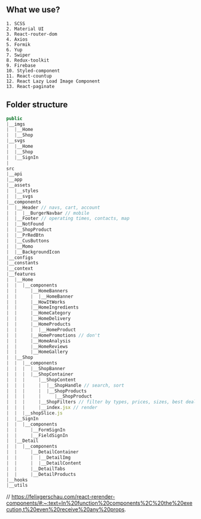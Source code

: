 ## What we use?

```
1. SCSS
2. Material UI
3. React-router-dom
4. Axios
5. Formik
6. Yup
7. Swiper
8. Redux-toolkit
9. Firebase
10. Styled-component
11. React-countup
12. React Lazy Load Image Component
13. React-paginate
```

## Folder structure

```js
public
|__imgs
|  |__Home
|  |__Shop
|__svgs
|  |__Home
|  |__Shop
|  |__SignIn
|
src
|__api
|__app
|__assets
|  |__styles
|  |__svgs
|__components
|  |__Header // navs, cart, account
|  |  |__BurgerNavbar // mobile
|  |__Footer // operating times, contacts, map
|  |__NotFound
|  |__ShopProduct
|  |__PrRedBtn
|  |__CusButtons
|  |__Momo
|  |__BackgroundIcon
|__configs
|__constants
|__context
|__features
|  |__Home
|  |  |__components
|  |     |__HomeBanners
|  |     |  |__HomeBanner
|  |     |__HowItWorks
|  |     |__HomeIngredients
|  |     |__HomeCategory
|  |     |__HomeDelivery
|  |     |__HomeProducts
|  |     |  |__HomeProduct
|  |     |__HomePromotions // don't
|  |     |__HomeAnalysis
|  |     |__HomeReviews
|  |     |__HomeGallery
|  |__Shop
|  |  |__components
|  |  |  |__ShopBanner
|  |  |  |__ShopContainer
|  |  |     |__ShopContent
|  |  |     |  |__ShopHandle // search, sort
|  |  |     |  |__ShopProducts
|  |  |     |     |__ShopProduct
|  |  |     |__ShopFilters // filter by types, prices, sizes, best deals
|  |  |     |__index.jsx // render
|  |  |__shopSlice.js
|  |__SignIn
|  |  |__components
|  |     |__FormSignIn
|  |     |__FieldSignIn
|  |__Detail
|  |  |__components
|  |     |__DetailContainer
|  |     |  |__DetailImg
|  |     |  |__DetailContent
|  |     |__DetailTabs
|  |     |__DetailProducts
|__hooks
|__utils
```

<!-- use effect in apiprovider -->
<!-- filter but page not change -->

// https://felixgerschau.com/react-rerender-components/#:~:text=In%20function%20components%2C%20the%20execution,t%20even%20receive%20any%20props.
